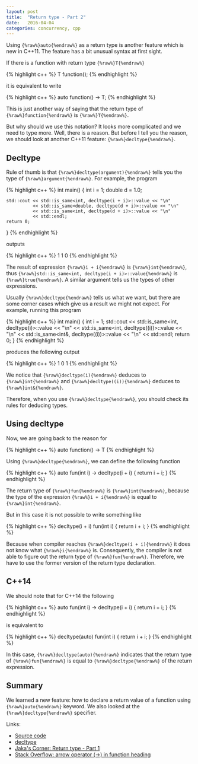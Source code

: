 ```yaml
---
layout: post
title:  "Return type - Part 2"
date:   2016-04-04
categories: concurrency, cpp
---
```


Using `{%raw%}auto{%endraw%}` as a return type is another feature which is new
in C++11. The feature has a bit unusual syntax at first sight. 

If there is a function
with return type `{%raw%}T{%endraw%}`

{% highlight c++ %}
T function();
{% endhighlight %}

it is equivalent to write

{% highlight c++ %}
auto function() -> T;
{% endhighlight %}

This is just another way of saying that the return type of
`{%raw%}function{%endraw%}` is `{%raw%}T{%endraw%}`.

But why should we use this notation? It looks more complicated and we need to
type more. Well, there is a reason. But before I tell you the reason, we should
look at another C++11 feature: `{%raw%}decltype{%endraw%}`.

Decltype
--------

Rule of thumb is that `{%raw%}decltype(argument){%endraw%}` tells you the type of
`{%raw%}argument{%endraw%}`. For example, the program

{% highlight c++ %}
int main()
{
    int i = 1;
    double d = 1.0;

    std::cout << std::is_same<int, decltype(i + i)>::value << "\n"
              << std::is_same<double, decltype(d + i)>::value << "\n"
              << std::is_same<int, decltype(d + i)>::value << "\n"
              << std::endl;
    return 0;
}
{% endhighlight %}

outputs 

{% highlight c++ %}
1
1
0
{% endhighlight %}

The result of expression `{%raw%}i + i{%endraw%}` is `{%raw%}int{%endraw%}`,
thus `{%raw%}std::is_same<int, decltype(i + i)>::value{%endraw%}` is
`{%raw%}true{%endraw%}`. A similar argument tells us the types of other
expressions.

Usually `{%raw%}decltype{%endraw%}` tells us what we want, but there are some
corner cases which give us a result we might not expect. For example,
running this program

{% highlight c++ %}
int main()
{
    int i = 1;
    std::cout << std::is_same<int, decltype(i)>::value << "\n"
              << std::is_same<int, decltype((i))>::value << "\n"
              << std::is_same<int&, decltype((i))>::value << "\n"
              << std::endl;
    return 0;
}
{% endhighlight %}

produces the following output

{% highlight c++ %}
1
0
1
{% endhighlight %}

We notice that `{%raw%}decltype(i){%endraw%}` deduces to `{%raw%}int{%endraw%}`
and `{%raw%}decltype((i)){%endraw%}` deduces to `{%raw%}int&{%endraw%}`.

Therefore, when you use `{%raw%}decltype{%endraw%}`, you should check its rules
for deducing types.

Using decltype
--------------

Now, we are going back to the reason for 

{% highlight c++ %}
auto function() -> T
{% endhighlight %}

Using `{%raw%}decltype{%endraw%}`, we can define the following function

{% highlight c++ %}
auto fun(int i) -> decltype(i + i)
{
    return i + i;
}
{% endhighlight %}

The return type of `{%raw%}fun{%endraw%}` is `{%raw%}int{%endraw%}`, because
the type of the expression `{%raw%}i + i{%endraw%}` is equal to
`{%raw%}int{%endraw%}`. 

But in this case it is not possible to write something like

{% highlight c++ %}
decltype(i + i) fun(int i)
{
    return i + i;
}
{% endhighlight %}

Because when compiler reaches `{%raw%}decltype(i + i){%endraw%}` it does not
know what `{%raw%}i{%endraw%}` is. Consequently, the compiler is not able to
figure out the return type of `{%raw%}fun{%endraw%}`. Therefore, we have to use
the former version of the return type declaration.

C++14
-----

We should note that for C++14 the following 

{% highlight c++ %}
auto fun(int i) -> decltype(i + i)
{
    return i + i;
}
{% endhighlight %}

is equivalent to 

{% highlight c++ %}
decltype(auto) fun(int i)
{
    return i + i;
}
{% endhighlight %}

In this case, `{%raw%}decltype(auto){%endraw%}` indicates that the return type
of `{%raw%}fun{%endraw%}` is equal to `{%raw%}decltype{%endraw%}` of the return
expression.

Summary
-------

We learned a new feature: how to declare a return value of a function using
`{%raw%}auto{%endraw%}` keyword. We also looked at the
`{%raw%}decltype{%endraw%}` specifier.

Links:

* [Source code](https://github.com/jakaspeh/concurrency/blob/master/resultOfPart2.cpp)
* [decltype](http://en.cppreference.com/w/cpp/language/decltype)
* [Jaka's Corner: Return type - Part 1](/blog/2016/03/return-type-part-1.html)
* [Stack Overflow: arrow operator (->) in function heading](http://stackoverflow.com/questions/22514855/arrow-operator-in-function-heading)

